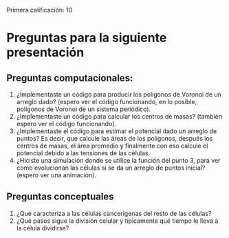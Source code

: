 Primera calificación: 10

# Preguntas para la siguiente presentación

## Preguntas computacionales: 

1. ¿Implementaste un código para producir los polígonos de Voronoi de un arreglo dado?  (espero ver el código funcionando, en lo posible, polígonos de Voronoi de un sistema periódico).
2. ¿Implementaste un código para calcular los centros de masas? (también espero ver el código funcionando).
3. ¿Implementaste el código para estimar el potencial dado un arreglo de puntos? Es decir, que calcule las áreas de los polígonos, después los centros de masas, el área promedio y finalmente con eso calcule el potencial debido a las tensiones de las células. 
4. ¿Hiciste una simulación donde se utilice la función del punto 3, para ver como evolucionan las células si se da un arreglo de puntos inicial? (espero ver una animación).

## Preguntas conceptuales

1. ¿Qué caracteríza a las células cancerígenas del resto de las células?
2. ¿Qué pasos sigue la división celular y típicamente qué tiempo le lleva a la célula dividirse?
